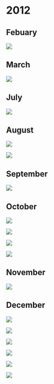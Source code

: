 # 2012

## Febuary

![](images/2012DEB23.png)

## March

![](images/2012MAR19.png)


## July

![](images/2012JUL19.png)

## August

![](images/2012AUG1.png)

![](images/2012AUG28.png)

## September

![](images/2012SEP26.png)

## October

![](images/2012OCT10.png)

![](images/2012OCT11.png)

![](images/2012Oct14.png)

![](images/2012OCT15.png)

## November

![](images/2012NOV6.png)

## December


![](images/2012DEC3.png)

![](images/2012DEC5.png)

![](images/2012DEC7.png)

![](images/2012DEC10.png)

![](images/2012DEC11.png)

![](images/2012DEC21.png)

